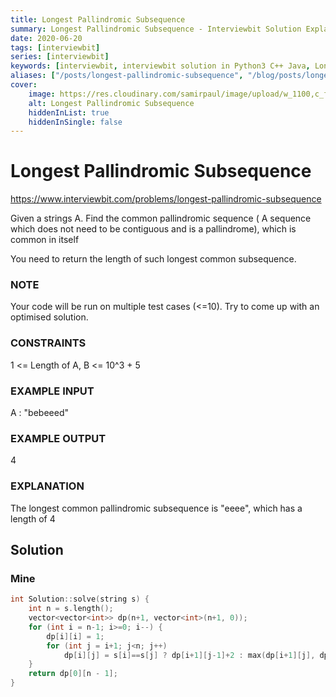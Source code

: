 ```yaml
---
title: Longest Pallindromic Subsequence
summary: Longest Pallindromic Subsequence - Interviewbit Solution Explained
date: 2020-06-20
tags: [interviewbit]
series: [interviewbit]
keywords: [interviewbit, interviewbit solution in Python3 C++ Java, Longest Pallindromic Subsequence solution]
aliases: ["/posts/longest-pallindromic-subsequence", "/blog/posts/longest-pallindromic-subsequence", "/longest-pallindromic-subsequence"]
cover:
    image: https://res.cloudinary.com/samirpaul/image/upload/w_1100,c_fit,co_rgb:FFFFFF,l_text:Arial_70_bold:Longest Pallindromic Subsequence - Solution Explained/problem-solving.webp
    alt: Longest Pallindromic Subsequence
    hiddenInList: true
    hiddenInSingle: false
---
```


# Longest Pallindromic Subsequence

https://www.interviewbit.com/problems/longest-pallindromic-subsequence

Given a strings A. Find the common pallindromic sequence ( A sequence which does not need to be contiguous and is a pallindrome),
which is common in itself

You need to return the length of such longest common subsequence.

### NOTE

Your code will be run on multiple test cases (<=10). Try to come up with an optimised solution.

### CONSTRAINTS

1 <= Length of A, B <= 10^3 + 5

### EXAMPLE INPUT

A : "bebeeed"

### EXAMPLE OUTPUT

4

### EXPLANATION

The longest common pallindromic subsequence is "eeee", which has a length of 4

## Solution
### Mine
```cpp
int Solution::solve(string s) {
    int n = s.length();
    vector<vector<int>> dp(n+1, vector<int>(n+1, 0));
    for (int i = n-1; i>=0; i--) {
        dp[i][i] = 1;
        for (int j = i+1; j<n; j++)
            dp[i][j] = s[i]==s[j] ? dp[i+1][j-1]+2 : max(dp[i+1][j], dp[i][j-1]);
    }
    return dp[0][n - 1];
}
```

